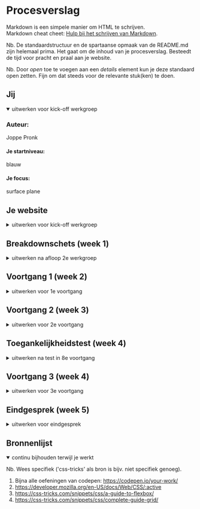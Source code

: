 # Procesverslag
Markdown is een simpele manier om HTML te schrijven.  
Markdown cheat cheet: [Hulp bij het schrijven van Markdown](https://github.com/adam-p/markdown-here/wiki/Markdown-Cheatsheet).

Nb. De standaardstructuur en de spartaanse opmaak van de README.md zijn helemaal prima. Het gaat om de inhoud van je procesverslag. Besteedt de tijd voor pracht en praal aan je website.

Nb. Door *open* toe te voegen aan een *details* element kun je deze standaard open zetten. Fijn om dat steeds voor de relevante stuk(ken) te doen.





## Jij

<details open>
<summary>uitwerken voor kick-off werkgroep</summary>

### Auteur:
Joppe Pronk

#### Je startniveau:
 blauw

#### Je focus:
surface plane
 
</details>





## Je website

<details>
<summary>uitwerken voor kick-off werkgroep</summary>

### Je opdracht:
https://nl.karhu.com/
 
#### Screenshot(s) van de eerste pagina (small screen): 
Homepagina
<img src="images/home.png" width="375px" alt="Dit is de home pagina">

#### Screenshot(s) van de tweede pagina (small screen):
Over Karhu
<img src="images/over.png" width="375px" alt="Hier lees je meer over het merk">
 
</details>





## Breakdownschets (week 1)

<details>
<summary>uitwerken na afloop 2e werkgroep</summary>

### de hele pagina: 


### dynamisch deel (bijv menu): 


### wellicht nog een dynamisch deel (bijv filter): 


</details>





## Voortgang 1 (week 2)

<details>
<summary>uitwerken voor 1e voortgang</summary>

### Stand van zaken
Alle content en afbeeldingen zijn zo goed als erin gezet - heb nog moeite met hamburgere menu


### Agenda voor meeting
samen met je groepje opstellen

| Joppe.         | Maeren.            | Leo          | Timo                |
| ---            | ---                | ---          | ---                 |
| - Mijn HTML    | Responsiveness en  | Willekeurige-| html kan schrijven  |
| - Positioneren | positioneren.      | posities     | zonder div’s, id’s. |
|                | ...                | ...          | CSS positioneren    |


### Verslag van meeting
hier na afloop snel de uitkomsten van de meeting vastleggen

- punt 1: Tips voor hamburger menu: https://codepen.io/erikterwan/pen/EVzeRP
- punt 2: Kopjes boven de afbeeldingen


</details>





## Voortgang 2 (week 3)

<details>
<summary>uitwerken voor 2e voortgang</summary>

### Stand van zaken
Ik heb al een groot deel responsive gemaakt!


### Agenda voor meeting
samen met je groepje opstellen

| Joppe.         | Maeren             | Timo                     | Leo                                |
| ---            | ---                | ---                      | ---                                |
| Werken met     | nette html.        | Werken met media query's | Selectoren, wanner je met meerdere |
|-grid/ flexbox. | CSS positioneren.  | voor responsiveness      | paginas's werkt +                  |
| ...            | ...                | ...                      | media query's.                     |


### Verslag van meeting
hier na afloop snel de uitkomsten van de meeting vastleggen

- Tips voor een responsive menu
- Welke selectoren ik kan gebruiken, alleen div, class voor styling

</details>





## Toegankelijkheidstest (week 4)

<details>
<summary>uitwerken na test in 8e voortgang</summary>

### Bevindingen
Lijst met je bevindingen die in de test naar voren kwamen:
 
1) Muis en toetsenboard:
 
 - Met tab begint het bij een verkeerde button <--oplossing---> In de a een # plaatsen.
 - In menu is de active state niet zichtbaar <--oplossing---> :active in css.
 - Nog niet overal een hover state bij buttons <--oplossing---> Meer hover states implementeren.
 
2) Sreen readers:
 
 - Nog niet alle afbeeldinfgen hadden een naam gekregen <--oplossing---> bij img > alt specfieker zijn.
 
 
3) Diverse beperkingen
 
 - Buttons zijn redelijk klein  <--oplossing---> Buttons en de ruimte om de button vergroten.
 - Er zijn sommige tekstenslecht te lezen bijv. in de header  <--oplossing---> groter contrast in de kleuren gebruiken.
 
 
 
</details>





## Voortgang 3 (week 4)

<details>
<summary>uitwerken voor 3e voortgang</summary>

### Stand van zaken
Ik heb een beetje moeite met de footer maken, ik wil grid gebruiken, maar ik krijg heel veel witruimte tussen m'n teksten....


### Agenda voor meeting
samen met je groepje opstellen

|Joppe           | Timo.              | student 3    | student 4        |
| ---            | ---                | ---          | ---              |
| Grid +         | Media query's      | en ik dit    | en dan ik dat    |
| font-face      |                    | nog een punt | dit wil ik zeker |
| ...            | ...                | ...          | ...              |


### Verslag van meeting
hier na afloop snel de uitkomsten van de meeting vastleggen

- Ik kan het best eerst een tekening maken van het er met grid uit moet te komen zien, en daarna met grid aan de slag gaan
- Ik moet voor de verschillende fotns ook eigen font familys aanmaken... deze hoeven ook niet perse in de :root.
 

</details>





## Eindgesprek (week 5)

<details>
<summary>uitwerken voor eindgesprek</summary>

### Stand van zaken
Ik heb voor het eerst gewerkt met grids, dat ging in het begin moeizaam, maar na een tijdje begon het steeds beter te lukken.
Ik voorla ondervinden dan grids heel flexiebel zijn. 
 
<img src="images/Schermafbeelding 2021-10-04 om 16.01.46.png" width="375px" alt="Meer Blogs onderdeel>
 
<img src="images/Schermafbeelding 2021-10-04 om 16.02.27.png" width="375px" alt="Code Meer Blogs onderdeel>
 
 
Waar ik nog wel een beetje moeite mee had was het menu na te maken van de live website, dit is me ook deels niet gelukt (ook door de deadline) 

  
<img src="images/Schermafbeelding 2021-10-04 om 16.02.40.png" width="375px" alt="Het menu">
 
<img src="images/Schermafbeelding 2021-10-04 om 16.02.59.png" width="375px" alt="Code Het menu">
 
 
### Screenshot(s)

hier screenshot(s) van je eindresultaat


<img src="images/Screenshot 2021-10-04 at 15-55-52 Karhu.png" width="375px" alt="Dit is de home pagina Mobile">

<img src="images/Screenshot 2021-10-04 at 15-48-26 Karhu.png" width="375px" alt="Hele pagina Home">
 
<img src="images/Screenshot 2021-10-04 at 15-48-45 Karhu.png" width="375px" alt="Dit is de Over ons pagina">

<img src="images/Screenshot 2021-10-04 at 15-52-03 Karhu.png" width="375px" alt="Dit is de Over ons pagina Mobile">
 
 
</details>





## Bronnenlijst

<details open>
<summary>continu bijhouden terwijl je werkt</summary>

Nb. Wees specifiek ('css-tricks' als bron is bijv. niet specifiek genoeg).

1. Bijna alle oefeningen van codepen: https://codepen.io/your-work/
2. https://developer.mozilla.org/en-US/docs/Web/CSS/:active
3. https://css-tricks.com/snippets/css/a-guide-to-flexbox/
4. https://css-tricks.com/snippets/css/complete-guide-grid/

</details>
